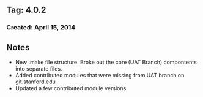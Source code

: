 ## Tag: 4.0.2

### Created: April 15, 2014

Notes
----------------------
* New .make file structure. Broke out the core (UAT Branch) compontents into separate files.
* Added contributed modules that were missing from UAT branch on git.stanford.edu
* Updated a few contributed module versions
